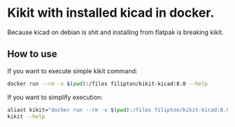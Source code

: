 # Kikit with installed kicad in docker.
Because kicad on debian is shit and installing from flatpak is breaking kikit.

## How to use
If you want to execute simple kikit command:
```bash
docker run --rm -v $(pwd):/files filipton/kikit-kicad:8.0 --help
```


If you want to simplify execution:
```bash
aliast kikit="docker run --rm -v $(pwd):/files filipton/kikit-kicad:8.0"
kikit --help
```
